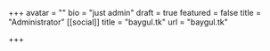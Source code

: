 +++
avatar = ""
bio = "just admin"
draft = true
featured = false
title = "Administrator"
[[social]]
title = "baygul.tk"
url = "baygul.tk"

+++
